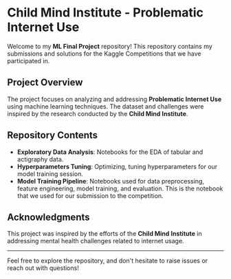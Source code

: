 # Child Mind Institute - Problematic Internet Use

Welcome to my **ML Final Project** repository! This repository contains my submissions and solutions for the Kaggle Competitions that we have participated in.

## Project Overview
The project focuses on analyzing and addressing **Problematic Internet Use** using machine learning techniques. The dataset and challenges were inspired by the research conducted by the **Child Mind Institute**.

## Repository Contents

- **Exploratory Data Analysis**: Notebooks for the EDA of tabular and actigraphy data.
- **Hyperparameters Tuning**: Optimizing, tuning hyperparameters for our model training session.
- **Model Training Pipeline**: Notebooks used for data preprocessing, feature engineering, model training, and evaluation. This is the notebook that we used for our submission to the competition.

## Acknowledgments
This project was inspired by the efforts of the **Child Mind Institute** in addressing mental health challenges related to internet usage.

---
Feel free to explore the repository, and don't hesitate to raise issues or reach out with questions!
